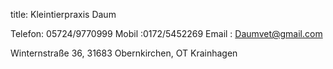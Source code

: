title: Kleintierpraxis Daum

Telefon: 05724/9770999
Mobil  :0172/5452269
Email  : Daumvet@gmail.com

Winternstraße 36, 31683 Obernkirchen, OT Krainhagen


